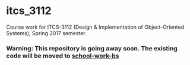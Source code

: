 # itcs_3112
Course work for ITCS-3112 (Design & Implementation of Object-Oriented Systems), Spring 2017 semester.

### Warning: This repository is going away soon. The existing code will be moved to [school-work-bs](https://github.com/slabby-tackler/school-work-bs)
